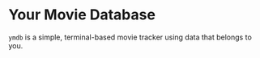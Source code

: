 # Your Movie Database

`ymdb` is a simple, terminal-based movie tracker using data that belongs to you.
